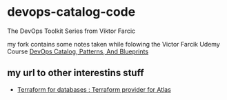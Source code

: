 # devops-catalog-code
The DevOps Toolkit Series from Viktor Farcic

my fork contains some notes taken while folowing the Victor Farcik Udemy Course
[DevOps Catalog, Patterns, And Blueprints](https://www.udemy.com/course/devops-catalog/)

## my url to other interestins stuff

+ [Terraform for databases : Terraform provider for Atlas](https://atlasgo.io/blog/2022/05/04/announcing-terraform-provider)

